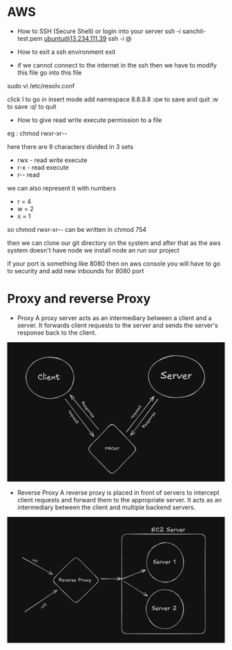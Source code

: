 # AWS

- How to SSH (Secure Shell) or login into your server 
ssh -i sanchit-test.pem ubuntu@13.234.111.39
ssh -i <name-of-pem-file> <type-of-OS-running>@<IP-of-server>

- How to exit a ssh environment 
exit

- if we cannot connect to the internet in the ssh then we have to modify this file 
 go into this file 

 sudo vi /etc/resolv.conf

 click I to go in insert mode 
 add namespace 8.8.8.8
 :qw
 to save and quit 
 :w to save
 :q! to quit 



- How to give read write execute permission to a file

eg : chmod rwxr-xr-- <filename>

here there are 9 characters divided in 3 sets

 - rwx - read write execute 
 - r-x - read execute
 - r-- read

 we can also represent it with numbers 
 - r = 4 
 - w = 2
 - x = 1

 so chmod rwxr-xr-- <filename> can be written in chmod 754 <filename>



 then we can clone our git directory on the system and after that as the aws system doesn't have node we install node an run our project

 if your port is something like 8080 then on aws console you will have to go to security and add new inbounds for 8080 port 

 # Proxy and reverse Proxy

 - Proxy 
 A proxy server acts as an intermediary between a client and a server. It forwards client requests to the server and sends the server's response back to the client.

 ![alt text](image.png)

 - Reverse Proxy
 A reverse proxy is placed in front of servers to intercept client requests and forward them to the appropriate server. It acts as an intermediary between the client and multiple backend servers.

 ![alt text](image-1.png)